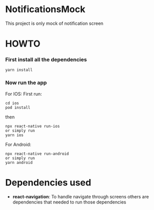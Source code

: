 # NotificationsMock
This project is only mock of notification screen

# HOWTO
### First install all the dependencies
```
yarn install
````

### Now run the app

For IOS:
First run:
```
cd ios
pod install
```
then
```
npx react-native run-ios
or simply run
yarn ios
```

For Android:
```
npx react-native run-android
or simply run
yarn android
```

# Dependencies used
- **react-navigation**: To handle navigate through screens
others are dependencies that needed to run those dependencies
